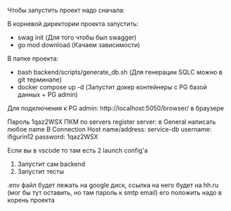 Чтобы запустить проект надо сначала: 

В корневой директории проекта запустить:
- swag init (Для того чтобы был swagger)
- go mod download (Качаем зависимости)

В папке проекта: 

- bash backend/scripts/generate_db.sh (Для генерации SQLC можно в git терминале) 
- docker compose up -d (Запустит докер контейнеры с PG базой данных + PG admin)

Для подключения к PG admin: 
http://localhost:5050/browser/ в браузере 

Пароль 1qaz2WSX 
    ПКМ по servers register server: 
    в General написать любое name 
    В Connection 
        Host name/address: service-db 
        username: ifigurin12
        password: 1qaz2WSX

Если вы в vscode то там есть 2 launch config'a 
1. Запустит сам backend 
2. Запустит тесты 

.env файл будет лежать на google диск, ссылка на него будет на hh.ru (мог бы тут оставить, но там пароль к smtp email) его положить надо в корень проекта 


